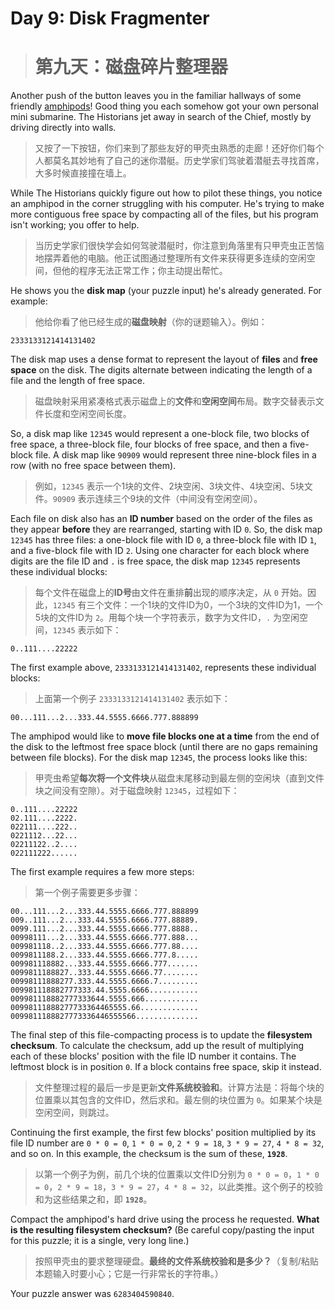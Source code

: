 # Day 9: Disk Fragmenter
> # 第九天：磁盘碎片整理器

Another push of the button leaves you in the familiar hallways of some friendly [amphipods](https://adventofcode.com/2021/day/23)! Good thing you each somehow got your own personal mini submarine. The Historians jet away in search of the Chief, mostly by driving directly into walls.
> 又按了一下按钮，你们来到了那些友好的甲壳虫熟悉的走廊！还好你们每个人都莫名其妙地有了自己的迷你潜艇。历史学家们驾驶着潜艇去寻找首席，大多时候直接撞在墙上。

While The Historians quickly figure out how to pilot these things, you notice an amphipod in the corner struggling with his computer. He's trying to make more contiguous free space by compacting all of the files, but his program isn't working; you offer to help.
> 当历史学家们很快学会如何驾驶潜艇时，你注意到角落里有只甲壳虫正苦恼地摆弄着他的电脑。他正试图通过整理所有文件来获得更多连续的空闲空间，但他的程序无法正常工作；你主动提出帮忙。

He shows you the **disk map** (your puzzle input) he's already generated. For example:
> 他给你看了他已经生成的**磁盘映射**（你的谜题输入）。例如：

```
2333133121414131402
```

The disk map uses a dense format to represent the layout of **files** and **free space** on the disk. The digits alternate between indicating the length of a file and the length of free space.
> 磁盘映射采用紧凑格式表示磁盘上的**文件**和**空闲空间**布局。数字交替表示文件长度和空闲空间长度。

So, a disk map like `12345` would represent a one-block file, two blocks of free space, a three-block file, four blocks of free space, and then a five-block file. A disk map like `90909` would represent three nine-block files in a row (with no free space between them).
> 例如，`12345` 表示一个1块的文件、2块空闲、3块文件、4块空闲、5块文件。`90909` 表示连续三个9块的文件（中间没有空闲空间）。

Each file on disk also has an **ID number** based on the order of the files as they appear **before** they are rearranged, starting with ID `0`. So, the disk map `12345` has three files: a one-block file with ID `0`, a three-block file with ID `1`, and a five-block file with ID `2`. Using one character for each block where digits are the file ID and `.` is free space, the disk map `12345` represents these individual blocks:
> 每个文件在磁盘上的**ID号**由文件在重排**前**出现的顺序决定，从 `0` 开始。因此，`12345` 有三个文件：一个1块的文件ID为0，一个3块的文件ID为1，一个5块的文件ID为 `2`。用每个块一个字符表示，数字为文件ID，`.` 为空闲空间，`12345` 表示如下：

```
0..111....22222
```

The first example above, `2333133121414131402`, represents these individual blocks:
> 上面第一个例子 `2333133121414131402` 表示如下：

```
00...111...2...333.44.5555.6666.777.888899
```

The amphipod would like to **move file blocks one at a time** from the end of the disk to the leftmost free space block (until there are no gaps remaining between file blocks). For the disk map `12345`, the process looks like this:
> 甲壳虫希望**每次将一个文件块**从磁盘末尾移动到最左侧的空闲块（直到文件块之间没有空隙）。对于磁盘映射 `12345`，过程如下：

```
0..111....22222
02.111....2222.
022111....222..
0221112...22...
02211122..2....
022111222......
```

The first example requires a few more steps:
> 第一个例子需要更多步骤：

```
00...111...2...333.44.5555.6666.777.888899
009..111...2...333.44.5555.6666.777.88889.
0099.111...2...333.44.5555.6666.777.8888..
00998111...2...333.44.5555.6666.777.888...
009981118..2...333.44.5555.6666.777.88....
0099811188.2...333.44.5555.6666.777.8.....
009981118882...333.44.5555.6666.777.......
0099811188827..333.44.5555.6666.77........
00998111888277.333.44.5555.6666.7.........
009981118882777333.44.5555.6666...........
009981118882777333644.5555.666............
00998111888277733364465555.66.............
0099811188827773336446555566..............
```

The final step of this file-compacting process is to update the **filesystem checksum**. To calculate the checksum, add up the result of multiplying each of these blocks' position with the file ID number it contains. The leftmost block is in position `0`. If a block contains free space, skip it instead.
> 文件整理过程的最后一步是更新**文件系统校验和**。计算方法是：将每个块的位置乘以其包含的文件ID，然后求和。最左侧的块位置为 `0`。如果某个块是空闲空间，则跳过。

Continuing the first example, the first few blocks' position multiplied by its file ID number are `0 * 0 = 0`, `1 * 0 = 0`, `2 * 9 = 18`, `3 * 9 = 27`, `4 * 8 = 32`, and so on. In this example, the checksum is the sum of these, **`1928`**.
> 以第一个例子为例，前几个块的位置乘以文件ID分别为 `0 * 0 = 0`，`1 * 0 = 0`，`2 * 9 = 18`，`3 * 9 = 27`，`4 * 8 = 32`，以此类推。这个例子的校验和为这些结果之和，即 **`1928`**。

Compact the amphipod's hard drive using the process he requested. **What is the resulting filesystem checksum?** (Be careful copy/pasting the input for this puzzle; it is a single, very long line.)
> 按照甲壳虫的要求整理硬盘。**最终的文件系统校验和是多少？**（复制/粘贴本题输入时要小心；它是一行非常长的字符串。）

Your puzzle answer was `6283404590840`.

